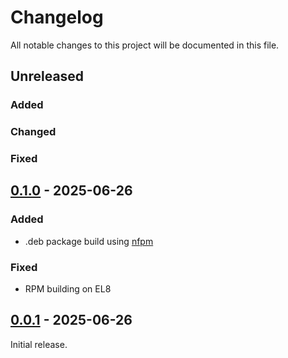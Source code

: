 # Changelog

All notable changes to this project will be documented in this file.

## Unreleased

### Added

### Changed

### Fixed

## [0.1.0](https://github.com/flowerysong/pam_okta_auth/releases/tag/v0.1.0) - 2025-06-26

### Added
- .deb package build using [nfpm](https://nfpm.goreleaser.com/)

### Fixed
- RPM building on EL8

## [0.0.1](https://github.com/flowerysong/pam_okta_auth/releases/tag/v0.0.1) - 2025-06-26

Initial release.
